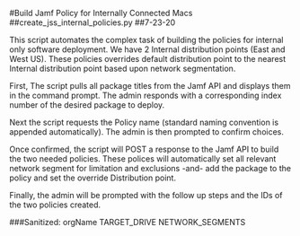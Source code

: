 #Build Jamf Policy for Internally Connected Macs
##create_jss_internal_policies.py
##7-23-20


This script automates the complex task of building the policies for internal only software deployment. We have 2 Internal distribution points (East and West US). These policies overrides default distribution point to the nearest Internal distribution point based upon network segmentation. 

First, The script pulls all package titles from the Jamf API and displays them in the command prompt. The admin responds with a corresponding index number of the desired package to deploy. 

Next the script requests the Policy name (standard naming convention is appended automatically).
The admin is then prompted to confirm choices. 

Once confirmed, the script will POST a response to the Jamf API to build the two needed policies. These polices will automatically set all relevant network segment for limitation and exclusions -and- add the package to the policy and set the override Distribution point.  

Finally, the admin will be prompted with the follow up steps and the IDs of the two policies created. 

###Sanitized:
orgName
TARGET_DRIVE 
NETWORK_SEGMENTS
